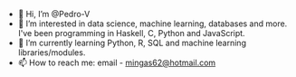 - 👋 Hi, I’m @Pedro-V
- 👀 I’m interested in data science, machine learning, databases and more. I've been programming in Haskell, C, Python and JavaScript.
- 🌱 I’m currently learning Python, R, SQL and machine learning libraries/modules.
- 📫 How to reach me: email - mingas62@hotmail.com

<!---
Pedro-V/Pedro-V is a ✨ special ✨ repository because its `README.md` (this file) appears on your GitHub profile.
You can click the Preview link to take a look at your changes.
--->
